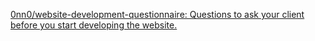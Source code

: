 
[0nn0/website-development-questionnaire: Questions to ask your client before you start developing the website.](https://github.com/0nn0/website-development-questionnaire)
